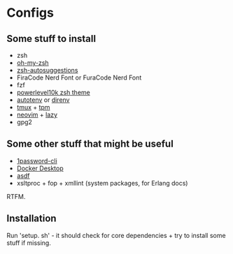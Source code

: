 # Configs

## Some stuff to install

- zsh
- [oh-my-zsh](https://github.com/ohmyzsh/ohmyzsh)
- [zsh-autosuggestions](https://github.com/zsh-users/zsh-autosuggestions)
- FiraCode Nerd Font or FuraCode Nerd Font
- fzf 
- [powerlevel10k zsh theme](https://github.com/romkatv/powerlevel10k)
- [autotenv](https://github.com/hyperupcall/autoenv) or [direnv](https://direnv.net/)
- [tmux](https://github.com/tmux/tmux) + [tpm](https://github.com/tmux-plugins/tpm)
- [neovim](https://github.com/neovim/neovim) + [lazy](https://github.com/folke/lazy.nvim)
- gpg2

## Some other stuff that might be useful

- [1password-cli](https://developer.1password.com/docs/cli/get-started/)
- [Docker Desktop](https://www.docker.com/products/docker-desktop)
- [asdf](https://github.com/asdf-vm/asdf)
- xsltproc + fop + xmllint (system packages, for Erlang docs)

RTFM.

## Installation

Run 'setup. sh' - it should check for core dependencies + try to install some stuff if missing.
